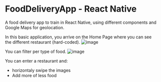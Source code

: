 # FoodDeliveryApp - React Native
A food delivery app to train in React Native, using different components and Google Maps for geolocation.

In this basic application, you arrive on the Home Page where you can see the different restaurant (hard-coded).
![image](https://user-images.githubusercontent.com/65075399/156758420-12d27146-ea02-43b9-8b6e-7289c3da2bb2.png)

You can filter per type of food.
![image](https://user-images.githubusercontent.com/65075399/156758352-f262d527-672c-4e34-9e46-9b040ba33246.png)

You can enter a restaurant and:
- horizontaly swipe the images
- Add more of less food
